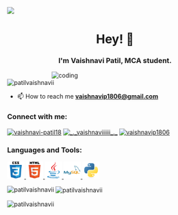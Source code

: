 
 <img src="https://user-images.githubusercontent.com/95478989/198955082-6e78ebb5-e1e4-49f9-8d32-6e5af3984dcd.gif" />

<h1 align="center">Hey! 👋</h1>
<h3 align="center">I'm Vaishnavi Patil, MCA student.</h3>

<img src="https://user-images.githubusercontent.com/55389276/140866485-8fb1c876-9a8f-4d6a-98dc-08c4981eaf70.gif" alt="coding" width="400" align="right">


<p align="left"> <img src="https://komarev.com/ghpvc/?username=patilvaishnavii&label=Profile%20views&color=0e75b6&style=flat" alt="patilvaishnavii" /> </p>

- 📫 How to reach me **vaishnavip1806@gmail.com**

<h3 align="left">Connect with me:</h3>
<p align="left">
<a href="https://linkedin.com/in/vaishnavi-patil18" target="blank"><img align="center" src="https://raw.githubusercontent.com/rahuldkjain/github-profile-readme-generator/master/src/images/icons/Social/linked-in-alt.svg" alt="vaishnavi-patil18" height="30" width="40" /></a>
<a href="https://instagram.com/_._vaishnaviiiiii_._" target="blank"><img align="center" src="https://raw.githubusercontent.com/rahuldkjain/github-profile-readme-generator/master/src/images/icons/Social/instagram.svg" alt="_._vaishnaviiiiii_._" height="30" width="40" /></a>
<a href="https://www.hackerrank.com/vaishnavip1806" target="blank"><img align="center" src="https://raw.githubusercontent.com/rahuldkjain/github-profile-readme-generator/master/src/images/icons/Social/hackerrank.svg" alt="vaishnavip1806" height="30" width="40" /></a>
</p>

<h3 align="left">Languages and Tools:</h3>
<p align="left"> <a href="https://www.w3schools.com/css/" target="_blank" rel="noreferrer"> <img src="https://raw.githubusercontent.com/devicons/devicon/master/icons/css3/css3-original-wordmark.svg" alt="css3" width="40" height="40"/> </a> <a href="https://www.w3.org/html/" target="_blank" rel="noreferrer"> <img src="https://raw.githubusercontent.com/devicons/devicon/master/icons/html5/html5-original-wordmark.svg" alt="html5" width="40" height="40"/> </a> <a href="https://www.java.com" target="_blank" rel="noreferrer"> <img src="https://raw.githubusercontent.com/devicons/devicon/master/icons/java/java-original.svg" alt="java" width="40" height="40"/> </a> <a href="https://www.mysql.com/" target="_blank" rel="noreferrer"> <img src="https://raw.githubusercontent.com/devicons/devicon/master/icons/mysql/mysql-original-wordmark.svg" alt="mysql" width="40" height="40"/> </a> <a href="https://www.python.org" target="_blank" rel="noreferrer"> <img src="https://raw.githubusercontent.com/devicons/devicon/master/icons/python/python-original.svg" alt="python" width="40" height="40"/> </a> </p>

<p><img align="left" src="https://github-readme-stats.vercel.app/api/top-langs?username=patilvaishnavii&show_icons=true&locale=en&layout=compact" alt="patilvaishnavii" /></p>

<p>&nbsp;<img align="center" src="https://github-readme-stats.vercel.app/api?username=patilvaishnavii&show_icons=true&locale=en" alt="patilvaishnavii" /></p>

<p><img align="center" src="https://github-readme-streak-stats.herokuapp.com/?user=patilvaishnavii&" alt="patilvaishnavii" /></p>
